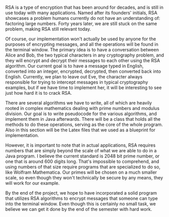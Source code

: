 RSA is a type of encryption that has been around for decades, and is still in use today with many applications.  Named after its founders' initials, RSA showcases a problem humans currently do not have an understanding of: factoring large numbers.  Forty years later, we are still stuck on the same problem, making RSA still relevant today.

Of course, our implementation won't actually be used by anyone for the purposes of encrypting messages, and all the operations will be found in the terminal window.  The primary idea is to have a conversation between Alice and Bob, the two typical characters in any cryptography problem, and they will encrypt and decrypt their messages to each other using the RSA algorithm.  Our current goal is to have a message typed in English, converted into an integer, encrypted, decrypted, then converted back into English.  Currently, we plan to leave out Eve, the character always responsible for trying to intercept messages in typical cryptography examples, but if we have time to implement her, it will be interesting to see just how hard it is to crack RSA.

There are several algorithms we have to write, all of which are heavily rooted in complex mathematics dealing with prime numbers and modulus division.  Our goal is to write pseudocode for the various algorithms, and implement them in Java afterwards.  There will be a class that holds all the methods to do these operations, serving as the core of the whole program.  Also in this section will be the Latex files that we used as a blueprint for implementation.

However, it is important to note that in actual applications, RSA requires numbers that are simply beyond the scale of what we are able to do in a Java program.  I believe the current standard is 2048 bit prime number, or one that is around 600 digits long.  That's impossible to comprehend, and using numbers of that size require programs that are specialized to do so, like Wolfram Mathematica.  Our primes will be chosen on a much smaller scale, so even though they won't technically be secure by any means, they will work for our example.

By the end of the project, we hope to have incorporated a solid program that utilizes RSA algorithms to encrypt messages that someone can type into the terminal window.  Even though this is certainly no small task, we believe we can get it done by the end of the semester with hard work.
